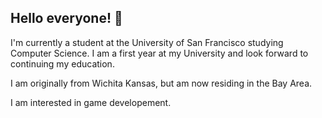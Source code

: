 ## Hello everyone! 👋

I'm currently a student at the University of San Francisco studying Computer Science. I am a first year at my University and look forward to continuing my education. 

I am originally from Wichita Kansas, but am now residing in the Bay Area.

I am interested in game developement.



<!--
**gialill/gialill** is a ✨ _special_ ✨ repository because its `README.md` (this file) appears on your GitHub profile.

Here are some ideas to get you started:

- 🔭 I’m currently working on ...
- 🌱 I’m currently learning ...
- 👯 I’m looking to collaborate on ...
- 🤔 I’m looking for help with ...
- 💬 Ask me about ...
- 📫 How to reach me: ...
- 😄 Pronouns: ...
- ⚡ Fun fact: ...
-->
